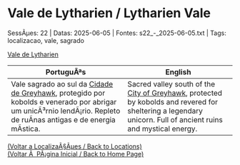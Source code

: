 ﻿
# Vale de Lytharien / Lytharien Vale

SessÃµes: 22 | Datas: 2025-06-05 | Fontes: s22_-_2025-06-05.txt | Tags: localizacao, vale, sagrado

[Vale de Lytharien](vale_de_lytharien.png)

| PortuguÃªs | English |
|-----------|---------|
| Vale sagrado ao sul da [Cidade de Greyhawk](cidade_de_greyhawk.md), protegido por kobolds e venerado por abrigar um unicÃ³rnio lendÃ¡rio. Repleto de ruÃ­nas antigas e de energia mÃ­stica. | Sacred valley south of the [City of Greyhawk](cidade_de_greyhawk.md), protected by kobolds and revered for sheltering a legendary unicorn. Full of ancient ruins and mystical energy. |

[(Voltar a LocalizaÃ§Ãµes / Back to Locations)](localizacoes.md)  
[(Voltar Ã  PÃ¡gina Inicial / Back to Home Page)](../../home.md)


























